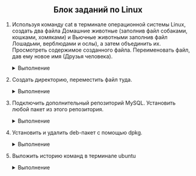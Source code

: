 <center>
    <h2>
    Блок заданий по Linux
    </h2>
</center>

1. Используя команду cat в терминале операционной системы Linux, создать
   два файла Домашние животные (заполнив файл собаками, кошками,
   хомяками) и Вьючные животными заполнив файл Лошадьми, верблюдами и
   ослы), а затем объединить их. Просмотреть содержимое созданного файла.
   Переименовать файл, дав ему новое имя (Друзья человека).

    <details>
        <summary>Выполнение</summary>
        <p align = "center">
            <img width="400" height="250" src="images/image1.png">
        </p>
    </details>


2. Создать директорию, переместить файл туда.

    <details>
    <summary>Выполнение</summary>
     <p align = "center">
            <img width="400" height="250" src="images/image2.png">
        </p>


    </details>

3. Подключить дополнительный репозиторий MySQL. Установить любой пакет
   из этого репозитория.
    <details>
    <summary>Выполнение</summary>

    sudo wget https://repo.mysql.com//mysql-apt-config_0.8.24-1_all.deb

    sudo dpkg -i mysql-apt-config_0.8.24-1_all.deb

    sudo apt update

    sudo apt install mysql-client

    >проверка подключенного репозитория

    ls /etc/apt/sources.list.d/


    </details>

4. Установить и удалить deb-пакет с помощью dpkg.
    <details>
    <summary>Выполнение</summary>

    dpkg -l | grep net-tools

    wget http://archive.ubuntu.com/ubuntu/pool/main/n/net-tools/net-tools_1.60+git2016111690da8a0-1ubuntu1_amd64.deb

    sudo dpkg -i net-tools_1.60+git20161116.90da8a0-1ubuntu1_amd64.deb

    dpkg -l | grep net-tools

    sudo dpkg -r net-tools

    dpkg -l | grep net-tools

    
    <p align = "center">
            <img width="400" height="250" src="images/image3.png">
        </p>
    


    </details>

5. Выложить историю команд в терминале ubuntu
    <details>
    <summary>Выполнение</summary>
    hystory
        <p align = "center">
            <img width="400" height="250" src="images/image5.png">
        </p>
    </details>